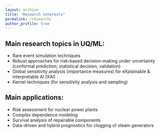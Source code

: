 ```yaml
---
layout: archive
title: "Research interests"
permalink: /research/
author_profile: true
---
```


## Main research topics in UQ/ML:

* Rare event simulation techniques
* Robust approaches for risk-based decision-making under uncertainty (conformal prediction, statistical decision, validation)
* Global sensitivity analysis (importance measures) for eXplainable & interpretable AI (XAI)
* Kernel techniques (for sensitivity analysis and sampling)

## Main applications:

* Risk assessment for nuclear power plants
* Complex dependence modeling
* Survival analysis of repairable components
* Data-driven and hybrid prognostics for clogging of steam generators


